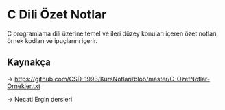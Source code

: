 # C Dili Özet Notlar

C programlama dili üzerine temel ve ileri düzey konuları içeren özet notları, örnek kodları ve ipuçlarını içerir.




## Kaynakça

-> https://github.com/CSD-1993/KursNotlari/blob/master/C-OzetNotlar-Ornekler.txt

-> Necati Ergin dersleri
